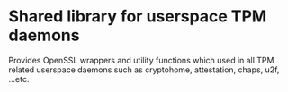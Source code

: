 # Shared library for userspace TPM daemons

Provides OpenSSL wrappers and utility functions which used in all TPM related userspace daemons
such as cryptohome, attestation, chaps, u2f, ...etc.
